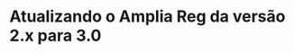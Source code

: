 ﻿# Atualizando o Amplia Reg da versão 2.x para 3.0

<!-- link to version in English -->
<div data-alt-locales="en-us"></div>
